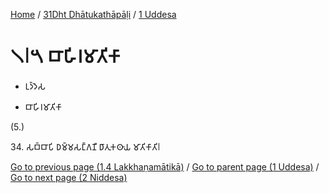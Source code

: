 
[Home](/) / [31Dht Dhātukathāpāḷi](../../31Dht.md) / [1 Uddesa](../1.md)

# 𑁧𑁇𑁫 𑀩𑀸𑀳𑀺𑀭𑀫𑀸𑀢𑀺𑀓𑀸

* 𑀉𑀤𑁆𑀤𑁂𑀲

* 𑀩𑀸𑀳𑀺𑀭𑀫𑀸𑀢𑀺𑀓𑀸

(5.)

34\. 𑀲𑀩𑁆𑀩𑀸𑀧𑀺 𑀥𑀫𑁆𑀫𑀲𑀗𑁆𑀕𑀡𑀻 𑀥𑀸𑀢𑀼𑀓𑀣𑀸𑀬 𑀫𑀸𑀢𑀺𑀓𑀸𑀢𑀺𑁇

[Go to previous page (1.4 Lakkhaṇamātikā)](1.4.md) / [Go to parent page (1 Uddesa)](../1.md) / [Go to next page (2 Niddesa)](../2.md)



